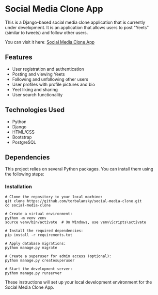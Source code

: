 # Social Media Clone App
This is a Django-based social media clone application that is currently under development. It is an application that allows users to post "Yeets" (similar to tweets) and follow other users.

You can visit it here: [Social Media Clone App](https://django-social-media-clone.onrender.com/)

## Features

- User registration and authentication
- Posting and viewing Yeets
- Following and unfollowing other users
- User profiles with profile pictures and bio
- Yeet liking and sharing
- User search functionality

## Technologies Used

- Python
- Django
- HTML/CSS
- Bootstrap
- PostgreSQL

## Dependencies

This project relies on several Python packages. You can install them using the following steps:

### Installation

```shell
# Clone the repository to your local machine:
git clone https://github.com/torbalansky/social-media-clone.git
cd social-media-clone

# Create a virtual environment:
python -m venv venv
source venv/bin/activate  # On Windows, use venv\Scripts\activate

# Install the required dependencies:
pip install -r requirements.txt

# Apply database migrations:
python manage.py migrate

# Create a superuser for admin access (optional):
python manage.py createsuperuser

# Start the development server:
python manage.py runserver
```
These instructions will set up your local development environment for the Social Media Clone App.

